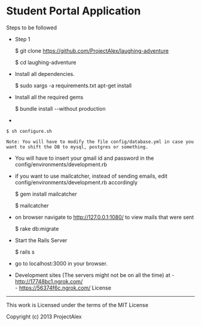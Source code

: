 Student Portal Application
==================
Steps to be followed

- Step 1
    
    $ git clone https://github.com/ProjectAlex/laughing-adventure

    $ cd laughing-adventure
- Install all dependencies. 
    
    $ sudo xargs -a requirements.txt apt-get install
- Install all the required gems
    
    $ bundle install --without production
- 

    $ sh configure.sh
    
    Note: You will have to modify the file config/database.yml in case you want to shift the DB to mysql, postgres or something. 

- You will have to insert your gmail id and password in the config/environments/development.rb

- if you want to use mailcatcher, instead of sending emails, edit config/environments/development.rb accordingly

    
    $ gem install mailcatcher 
    
    $ mailcatcher
    
- on browser navigate to http://127.0.0.1:1080/ to view mails that were sent 


    $ rake db:migrate
- Start the Rails Server 

    $ rails s
- go to localhost:3000 in your browser. 

- Development sites (The servers might not be on all the time) at 
        - http://17748bc1.ngrok.com/  
        - https://56374f6c.ngrok.com/
License
----------
This work is Licensed under the terms of the MIT License

Copyright (c) 2013 ProjectAlex
